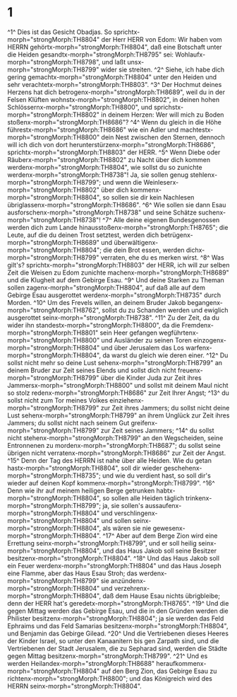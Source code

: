 # 1 
^1^ Dies ist das Gesicht Obadjas. So sprichtx-morph="strongMorph:TH8804" der Herr HERR von Edom: Wir haben vom HERRN gehörtx-morph="strongMorph:TH8804", daß eine Botschaft unter die Heiden gesandtx-morph="strongMorph:TH8795" sei: Wohlaufx-morph="strongMorph:TH8798", und laßt unsx-morph="strongMorph:TH8799" wider sie streiten. ^2^ Siehe, ich habe dich gering gemachtx-morph="strongMorph:TH8804" unter den Heiden und sehr verachtetx-morph="strongMorph:TH8803". ^3^ Der Hochmut deines Herzens hat dich betrogenx-morph="strongMorph:TH8689", weil du in der Felsen Klüften wohnstx-morph="strongMorph:TH8802", in deinen hohen Schlössernx-morph="strongMorph:TH8800", und sprichstx-morph="strongMorph:TH8802" in deinem Herzen: Wer will mich zu Boden stoßenx-morph="strongMorph:TH8686"? ^4^ Wenn du gleich in die Höhe führestx-morph="strongMorph:TH8686" wie ein Adler und machtestx-morph="strongMorph:TH8800" dein Nest zwischen den Sternen, dennoch will ich dich von dort herunterstürzenx-morph="strongMorph:TH8686", sprichtx-morph="strongMorph:TH8803" der HERR. ^5^ Wenn Diebe oder Räuberx-morph="strongMorph:TH8802" zu Nacht über dich kommen werdenx-morph="strongMorph:TH8804", wie sollst du so zunichte werdenx-morph="strongMorph:TH8738"! Ja, sie sollen genug stehlenx-morph="strongMorph:TH8799"; und wenn die Weinleserx-morph="strongMorph:TH8802" über dich kommenx-morph="strongMorph:TH8804", so sollen sie dir kein Nachlesen übriglassenx-morph="strongMorph:TH8686". ^6^ Wie sollen sie dann Esau ausforschenx-morph="strongMorph:TH8738" und seine Schätze suchenx-morph="strongMorph:TH8738"! ^7^ Alle deine eigenen Bundesgenossen werden dich zum Lande hinausstoßenx-morph="strongMorph:TH8765"; die Leute, auf die du deinen Trost setztest, werden dich betrügenx-morph="strongMorph:TH8689" und überwältigenx-morph="strongMorph:TH8804"; die dein Brot essen, werden dichx-morph="strongMorph:TH8799" verraten, ehe du es merken wirst. ^8^ Was gilt's? sprichtx-morph="strongMorph:TH8803" der HERR, ich will zur selben Zeit die Weisen zu Edom zunichte machenx-morph="strongMorph:TH8689" und die Klugheit auf dem Gebirge Esau. ^9^ Und deine Starken zu Theman sollen zagenx-morph="strongMorph:TH8804", auf daß alle auf dem Gebirge Esau ausgerottet werdenx-morph="strongMorph:TH8735" durch Morden. ^10^ Um des Frevels willen, an deinem Bruder Jakob begangenx-morph="strongMorph:TH8762", sollst du zu Schanden werden und ewiglich ausgerottet seinx-morph="strongMorph:TH8738". ^11^ Zu der Zeit, da du wider ihn standestx-morph="strongMorph:TH8800", da die Fremdenx-morph="strongMorph:TH8801" sein Heer gefangen wegführtenx-morph="strongMorph:TH8800" und Ausländer zu seinen Toren einzogenx-morph="strongMorph:TH8804" und über Jerusalem das Los warfenx-morph="strongMorph:TH8804", da warst du gleich wie deren einer. ^12^ Du sollst nicht mehr so deine Lust sehenx-morph="strongMorph:TH8799" an deinem Bruder zur Zeit seines Elends und sollst dich nicht freuenx-morph="strongMorph:TH8799" über die Kinder Juda zur Zeit ihres Jammersx-morph="strongMorph:TH8800" und sollst mit deinem Maul nicht so stolz redenx-morph="strongMorph:TH8686" zur Zeit Ihrer Angst; ^13^ du sollst nicht zum Tor meines Volkes einziehenx-morph="strongMorph:TH8799" zur Zeit ihres Jammers; du sollst nicht deine Lust sehenx-morph="strongMorph:TH8799" an ihrem Unglück zur Zeit ihres Jammers; du sollst nicht nach seinem Gut greifenx-morph="strongMorph:TH8799" zur Zeit seines Jammers; ^14^ du sollst nicht stehenx-morph="strongMorph:TH8799" an den Wegscheiden, seine Entronnenen zu mordenx-morph="strongMorph:TH8687"; du sollst seine übrigen nicht verratenx-morph="strongMorph:TH8686" zur Zeit der Angst. ^15^ Denn der Tag des HERRN ist nahe über alle Heiden. Wie du getan hastx-morph="strongMorph:TH8804", soll dir wieder geschehenx-morph="strongMorph:TH8735"; und wie du verdient hast, so soll dir's wieder auf deinen Kopf kommenx-morph="strongMorph:TH8799". ^16^ Denn wie ihr auf meinem heiligen Berge getrunken habtx-morph="strongMorph:TH8804", so sollen alle Heiden täglich trinkenx-morph="strongMorph:TH8799"; ja, sie sollen's aussaufenx-morph="strongMorph:TH8804" und verschlingenx-morph="strongMorph:TH8804" und sollen seinx-morph="strongMorph:TH8804", als wären sie nie gewesenx-morph="strongMorph:TH8804". ^17^ Aber auf dem Berge Zion wird eine Errettung seinx-morph="strongMorph:TH8799", und er soll heilig seinx-morph="strongMorph:TH8804", und das Haus Jakob soll seine Besitzer besitzenx-morph="strongMorph:TH8804". ^18^ Und das Haus Jakob soll ein Feuer werdenx-morph="strongMorph:TH8804" und das Haus Joseph eine Flamme, aber das Haus Esau Stroh; das werdenx-morph="strongMorph:TH8799" sie anzündenx-morph="strongMorph:TH8804" und verzehrenx-morph="strongMorph:TH8804", daß dem Hause Esau nichts übrigbleibe; denn der HERR hat's geredetx-morph="strongMorph:TH8765". ^19^ Und die gegen Mittag werden das Gebirge Esau, und die in den Gründen werden die Philister besitzenx-morph="strongMorph:TH8804"; ja sie werden das Feld Ephraims und das Feld Samarias besitzenx-morph="strongMorph:TH8804", und Benjamin das Gebirge Gilead. ^20^ Und die Vertriebenen dieses Heeres der Kinder Israel, so unter den Kanaanitern bis gen Zarpath sind, und die Vertriebenen der Stadt Jerusalem, die zu Sepharad sind, werden die Städte gegen Mittag besitzenx-morph="strongMorph:TH8799". ^21^ Und es werden Heilandex-morph="strongMorph:TH8688" heraufkommenx-morph="strongMorph:TH8804" auf den Berg Zion, das Gebirge Esau zu richtenx-morph="strongMorph:TH8800"; und das Königreich wird des HERRN seinx-morph="strongMorph:TH8804". 